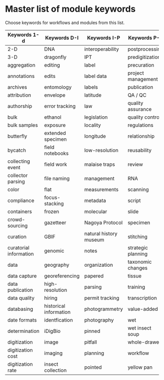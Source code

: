 # Master list of module keywords

Choose keywords for workflows and modules from this list.

| Keywords 1-d           | Keywords D-I           | Keywords I-P           | Keywords P-Y       |
|------------------------|------------------------|------------------------|--------------------|
| 2-D                    | DNA                    | interoperability       | postprocessing     |
| 3-D                    | dragonfly              | IPT                    | predigitization    |
| aggregation            | editing                | label                  | precuration        |
| annotations            | edits                  | label data             | project management |
| archives               | entomology             | labels                 | publication        |
| attribution            | envelope               | latitude               | QA / QC            |
| authorship             | error tracking         | law                    | quality assurance  |
| bulk                   | ethanol                | legislation            | quality control    |
| bulk samples           | exposure               | locality               | regulations        |
| butterfly              | extended specimen      | longitude              | relationship       |
| bycatch                | field notebooks        | low-resolution         | reusability        |
| collecting event       | field work             | malaise traps          | review             |
| collector parsing      | file naming            | management             | RNA                |
| color                  | flat                   | measurements           | scanning           |
| compliance             | focus-stacking         | metadata               | script             |
| containers             | frozen                 | molecular              | slide              |
| crowd-sourcing         | gazetteer              | Nagoya Protocol        | specimen           |
| curation               | GBIF                   | natural history museum | stitching          |
| curatorial information | genomic                | notes                  | strategic planning |
| data                   | geography              | organization           | taxonomic changes  |
| data capture           | georeferencing         | papered                | tissue             |
| data publication       | high-resolution        | parsing                | training           |
| data quality           | hiring                 | permit tracking        | transcription      |
| databasing             | historical information | photogrammetry         | value-added        |
| date formats           | identfication          | photography            | wet                |
| determination          | iDigBio                | pinned                 | wet insect soup    |
| digitization           | image                  | pitfall                | whole-drawer       |
| digitization cost      | imaging                | planning               | workflow           |
| digitization rate      | insect collection      | pointed                | yellow pan         |
